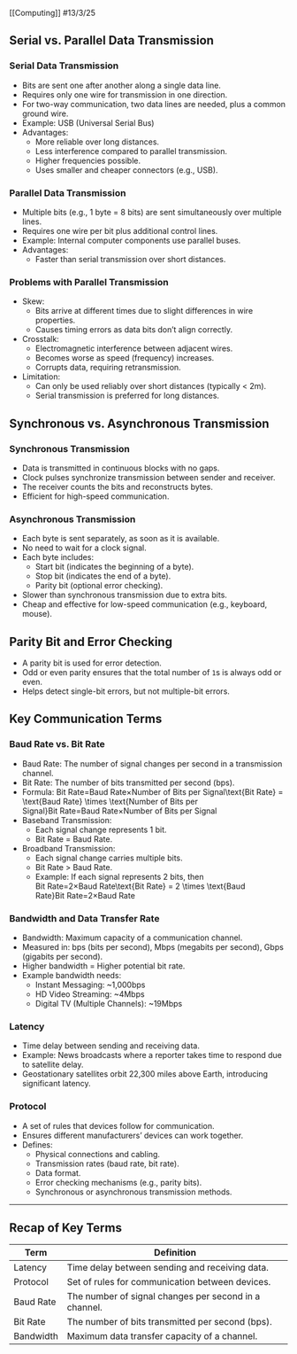 [[Computing]]
#13/3/25 
## Serial vs. Parallel Data Transmission

### Serial Data Transmission

- Bits are sent one after another along a single data line.
- Requires only one wire for transmission in one direction.
- For two-way communication, two data lines are needed, plus a common ground wire.
- Example: USB (Universal Serial Bus)
- Advantages:
    - More reliable over long distances.
    - Less interference compared to parallel transmission.
    - Higher frequencies possible.
    - Uses smaller and cheaper connectors (e.g., USB).

### Parallel Data Transmission

- Multiple bits (e.g., 1 byte = 8 bits) are sent simultaneously over multiple lines.
- Requires one wire per bit plus additional control lines.
- Example: Internal computer components use parallel buses.
- Advantages:
    - Faster than serial transmission over short distances.
### Problems with Parallel Transmission

- Skew:
    - Bits arrive at different times due to slight differences in wire properties.
    - Causes timing errors as data bits don’t align correctly.
- Crosstalk:
    - Electromagnetic interference between adjacent wires.
    - Becomes worse as speed (frequency) increases.
    - Corrupts data, requiring retransmission.
- Limitation:
    - Can only be used reliably over short distances (typically < 2m).
    - Serial transmission is preferred for long distances.

## Synchronous vs. Asynchronous Transmission

### Synchronous Transmission

- Data is transmitted in continuous blocks with no gaps.
- Clock pulses synchronize transmission between sender and receiver.
- The receiver counts the bits and reconstructs bytes.
- Efficient for high-speed communication.

### Asynchronous Transmission
- Each byte is sent separately, as soon as it is available.
- No need to wait for a clock signal.
- Each byte includes:
    - Start bit (indicates the beginning of a byte).
    - Stop bit (indicates the end of a byte).
    - Parity bit (optional error checking).
- Slower than synchronous transmission due to extra bits.
- Cheap and effective for low-speed communication (e.g., keyboard, mouse).

## Parity Bit and Error Checking
- A parity bit is used for error detection.
- Odd or even parity ensures that the total number of `1`s is always odd or even.
- Helps detect single-bit errors, but not multiple-bit errors.
## Key Communication Terms

### Baud Rate vs. Bit Rate
- Baud Rate: The number of signal changes per second in a transmission channel.
- Bit Rate: The number of bits transmitted per second (bps).
- Formula: Bit Rate=Baud Rate×Number of Bits per Signal\text{Bit Rate} = \text{Baud Rate} \times \text{Number of Bits per Signal}Bit Rate=Baud Rate×Number of Bits per Signal
- Baseband Transmission:
    - Each signal change represents 1 bit.
    - Bit Rate = Baud Rate.
- Broadband Transmission:
    - Each signal change carries multiple bits.
    - Bit Rate > Baud Rate.
    - Example: If each signal represents 2 bits, then Bit Rate=2×Baud Rate\text{Bit Rate} = 2 \times \text{Baud Rate}Bit Rate=2×Baud Rate
### Bandwidth and Data Transfer Rate
- Bandwidth: Maximum capacity of a communication channel.
- Measured in: bps (bits per second), Mbps (megabits per second), Gbps (gigabits per second).
- Higher bandwidth = Higher potential bit rate.
- Example bandwidth needs:
    - Instant Messaging: ~1,000bps
    - HD Video Streaming: ~4Mbps
    - Digital TV (Multiple Channels): ~19Mbps
### Latency
- Time delay between sending and receiving data.
- Example: News broadcasts where a reporter takes time to respond due to satellite delay.
- Geostationary satellites orbit 22,300 miles above Earth, introducing significant latency.
### Protocol

- A set of rules that devices follow for communication.
- Ensures different manufacturers’ devices can work together.
- Defines:
    - Physical connections and cabling.
    - Transmission rates (baud rate, bit rate).
    - Data format.
    - Error checking mechanisms (e.g., parity bits).
    - Synchronous or asynchronous transmission methods.

---

## Recap of Key Terms

|Term|Definition|
|---|---|
|Latency|Time delay between sending and receiving data.|
|Protocol|Set of rules for communication between devices.|
|Baud Rate|The number of signal changes per second in a channel.|
|Bit Rate|The number of bits transmitted per second (bps).|
|Bandwidth|Maximum data transfer capacity of a channel.|
